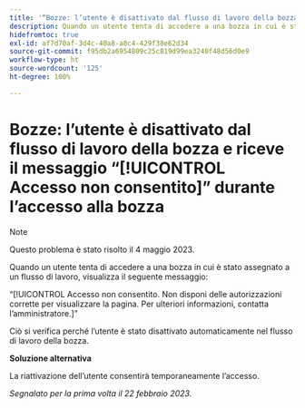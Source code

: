 ```yaml
---
title: '“Bozze: l’utente è disattivato dal flusso di lavoro della bozza e riceve il messaggio Accesso non consentito durante l’accesso alla bozza”'
description: Quando un utente tenta di accedere a una bozza in cui è stato assegnato a un flusso di lavoro, visualizza un messaggio di accesso non consentito.
hidefromtoc: true
exl-id: af7d70af-3d4c-40a8-a8c4-429f38e62d34
source-git-commit: f95db2a6954809c25c819d99ea3240f48d56d0e9
workflow-type: ht
source-wordcount: '125'
ht-degree: 100%

---
```


# Bozze: l’utente è disattivato dal flusso di lavoro della bozza e riceve il messaggio “[!UICONTROL Accesso non consentito]” durante l’accesso alla bozza

<!--This is on both the WF and WFP TOCs-->

>[!NOTE]
>
>Questo problema è stato risolto il 4 maggio 2023.

Quando un utente tenta di accedere a una bozza in cui è stato assegnato a un flusso di lavoro, visualizza il seguente messaggio:

“[!UICONTROL Accesso non consentito. Non disponi delle autorizzazioni corrette per visualizzare la pagina. Per ulteriori informazioni, contatta l’amministratore.]”

Ciò si verifica perché l’utente è stato disattivato automaticamente nel flusso di lavoro della bozza.

**Soluzione alternativa**

La riattivazione dell’utente consentirà temporaneamente l’accesso.

_Segnalato per la prima volta il 22 febbraio 2023._
